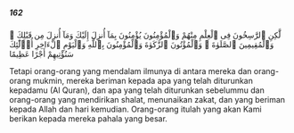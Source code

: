 ##### 162

<span class="ayah">لَّٰكِنِ ٱلرَّٰسِخُونَ فِى ٱلْعِلْمِ مِنْهُمْ وَٱلْمُؤْمِنُونَ يُؤْمِنُونَ بِمَآ أُنزِلَ إِلَيْكَ وَمَآ أُنزِلَ مِن قَبْلِكَ ۚ وَٱلْمُقِيمِينَ ٱلصَّلَوٰةَ ۚ وَٱلْمُؤْتُونَ ٱلزَّكَوٰةَ وَٱلْمُؤْمِنُونَ بِٱللَّهِ وَٱلْيَوْمِ ٱلْءَاخِرِ أُو۟لَٰٓئِكَ سَنُؤْتِيهِمْ أَجْرًا عَظِيمًا</span>

<span class="ayah_translation">Tetapi orang-orang yang mendalam ilmunya di antara mereka dan orang-orang mukmin, mereka beriman kepada apa yang telah diturunkan kepadamu (Al Quran), dan apa yang telah diturunkan sebelummu dan orang-orang yang mendirikan shalat, menunaikan zakat, dan yang beriman kepada Allah dan hari kemudian. Orang-orang itulah yang akan Kami berikan kepada mereka pahala yang besar.</span>
